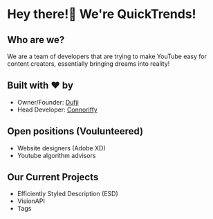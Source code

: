 
# Hey there!👋 We're QuickTrends!

## Who are we?

We are a team of developers that are trying to make YouTube easy for content creators, essentially bringing dreams into reality!

## Built with ♥ by

- Owner/Founder: [Dufji](https://github.com/Dufji)
- Head Developer: [Connoriffy](https://github.com/Connoriffy)

## Open positions (Voulunteered)

- Website designers (Adobe XD)
- Youtube algorithm advisors

## Our Current Projects

- Efficiently Styled Description (ESD)
- VisionAPI
- Tags
